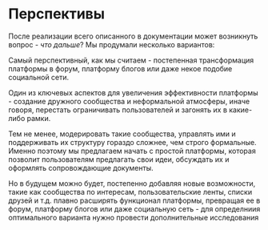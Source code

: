 # Перспективы
После реализации всего описанного в документации может возникнуть вопрос - *что дальше*? Мы продумали несколько вариантов:

Самый перспективный, как мы считаем - постепенная трансформация платформы в форум, платформу блогов или даже некое подобие социальной сети. 

Один из ключевых аспектов для увеличения эффективности платформы - создание дружного сообщества и неформальной атмосферы, иначе говоря, перестать ограничивать пользователей и загонять их в какие-либо рамки.

Тем не менее, модерировать такие сообщества, управлять ими и поддерживать их структуру гораздо сложнее, чем строго формальные. Именно поэтому мы предлагаем начать с простой платформы, которая позволит пользователям предлагать свои идеи, обсуждать их и оформлять сопровождающие документы. 

Но в будущем можно будет, постепенно добавляя новые возможности, такие как сообщества по интересам, пользовательские ленты, списки друзей и т.д.  плавно расширять функционал платформы, превращая ее в форум, платформу блогов или даже социальную сеть - для определниия оптимального варианта нужно провести дополнительные исследования